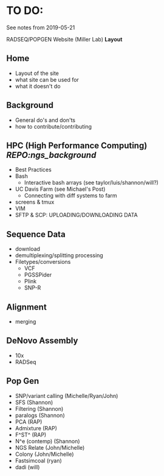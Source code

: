 # TO DO:

See notes from 2019-05-21

RADSEQ/POPGEN Website (Miller Lab)
**Layout**

## Home
 - Layout of the site
 - what site can be used for
 - what it doesn't do
 
## Background
 - General do's and don'ts
 - how to contribute/contributing

## HPC (High Performance Computing) *REPO:ngs_background*
 - Best Practices
 - Bash
    - Interactive bash arrays (see taylor/luis/shannon/will?)
 - UC Davis Farm (see Michael's Post)
    - Connecting with diff systems to farm
 - screens & tmux
 - VIM
 - SFTP & SCP: UPLOADING/DOWNLOADING DATA

## Sequence Data

 - download
 - demultiplexing/splitting processing
 - Filetypes/conversions
    - VCF
    - PGSSPider
    - Plink
    - SNP-R

## Alignment
 

 - merging

## DeNovo Assembly

 - 10x
 - RADSeq

## Pop Gen

 - SNP/variant calling (Michelle/Ryan/John)
 - SFS (Shannon)
 - Filtering (Shannon)
 - paralogs (Shannon)
 - PCA (RAP)
 - Admixture (RAP)
 - F^ST^ (RAP)
 - N^e (contemp) (Shannon)
 - NGS Relate (John/Michelle)
 - Colony (John/Michelle)
 - Fastsimcoal (ryan)
 - dadi (will)